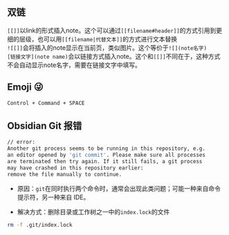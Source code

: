 ## 双链
`[[]]`以link的形式插入note。这个可以通过`[[filename#header]]`的方式引用到更细的层级，也可以用`[[filename|代替文本]]`的方式进行文本替换  
`![[]]`会将插入的note显示在当前页，类似图片。这个等价于`![](note名字)`  
`[链接文字](note name)`会以链接方式插入note。这个和`[[]]`不同在于，这种方式不会自动显示note名字，需要在链接文字中填写。

## Emoji 😜
`Control + Command + SPACE`

## Obsidian Git 报错

```bash
// error:
Another git process seems to be running in this repository, e.g.
an editor opened by 'git commit'. Please make sure all processes
are terminated then try again. If it still fails, a git process
may have crashed in this repository earlier:
remove the file manually to continue.
```

- 原因：`git`在同时执行两个命令时，通常会出现此类问题；可能一种来自命令提示符，另一种来自 IDE。

- 解决方式：删除目录或工作树之一中的`index.lock`的文件
```bash
rm -f .git/index.lock
```